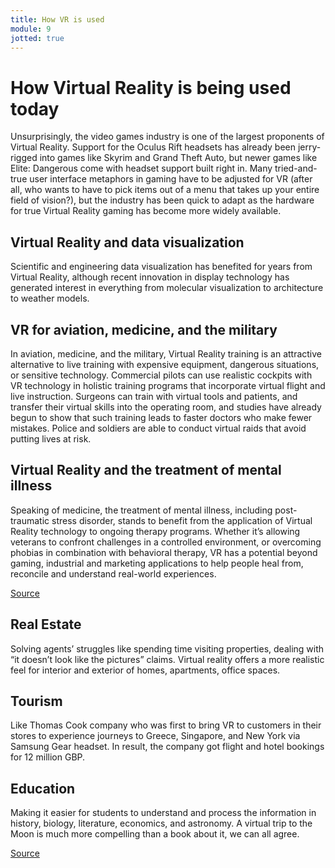 ```yaml
---
title: How VR is used
module: 9
jotted: true
---
```


# How Virtual Reality is being used today

Unsurprisingly, the video games industry is one of the largest proponents of Virtual Reality. Support for the Oculus Rift headsets has already been jerry-rigged into games like Skyrim and Grand Theft Auto, but newer games like Elite: Dangerous come with headset support built right in. Many tried-and-true user interface metaphors in gaming have to be adjusted for VR (after all, who wants to have to pick items out of a menu that takes up your entire field of vision?), but the industry has been quick to adapt as the hardware for true Virtual Reality gaming has become more widely available.

## Virtual Reality and data visualization

Scientific and engineering data visualization has benefited for years from Virtual Reality, although recent innovation in display technology has generated interest in everything from molecular visualization to architecture to weather models.

## VR for aviation, medicine, and the military

In aviation, medicine, and the military, Virtual Reality training is an attractive alternative to live training with expensive equipment, dangerous situations, or sensitive technology. Commercial pilots can use realistic cockpits with VR technology in holistic training programs that incorporate virtual flight and live instruction. Surgeons can train with virtual tools and patients, and transfer their virtual skills into the operating room, and studies have already begun to show that such training leads to faster doctors who make fewer mistakes. Police and soldiers are able to conduct virtual raids that avoid putting lives at risk.

## Virtual Reality and the treatment of mental illness

Speaking of medicine, the treatment of mental illness, including post-traumatic stress disorder, stands to benefit from the application of Virtual Reality technology to ongoing therapy programs. Whether it’s allowing veterans to confront challenges in a controlled environment, or overcoming phobias in combination with behavioral therapy, VR has a potential beyond gaming, industrial and marketing applications to help people heal from, reconcile and understand real-world experiences.

<a href="https://www.marxentlabs.com/what-is-virtual-reality/" target="_new">Source</a>

## Real Estate

Solving agents’ struggles like spending time visiting properties, dealing with “it doesn’t look like the pictures” claims. Virtual reality offers a more realistic feel for interior and exterior of homes, apartments, office spaces.

## Tourism

Like Thomas Cook company who was first to bring VR to customers in their stores to experience journeys to Greece, Singapore, and New York via Samsung Gear headset. In result, the company got flight and hotel bookings for 12 million GBP.

## Education

Making it easier for students to understand and process the information in history, biology, literature, economics, and astronomy. A virtual trip to the Moon is much more compelling than a book about it, we can all agree.

<a href="https://thinkmobiles.com/blog/creating-vr-content/" target="_new">Source</a>